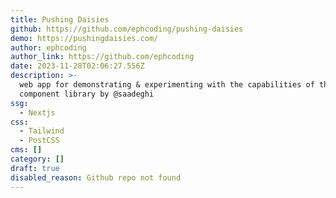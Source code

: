 ```yaml
---
title: Pushing Daisies
github: https://github.com/ephcoding/pushing-daisies
demo: https://pushingdaisies.com/
author: ephcoding
author_link: https://github.com/ephcoding
date: 2023-11-28T02:06:27.556Z
description: >-
  web app for demonstrating & experimenting with the capabilities of the DaisyUI
  component library by @saadeghi
ssg:
  - Nextjs
css:
  - Tailwind
  - PostCSS
cms: []
category: []
draft: true
disabled_reason: Github repo not found
---
```

